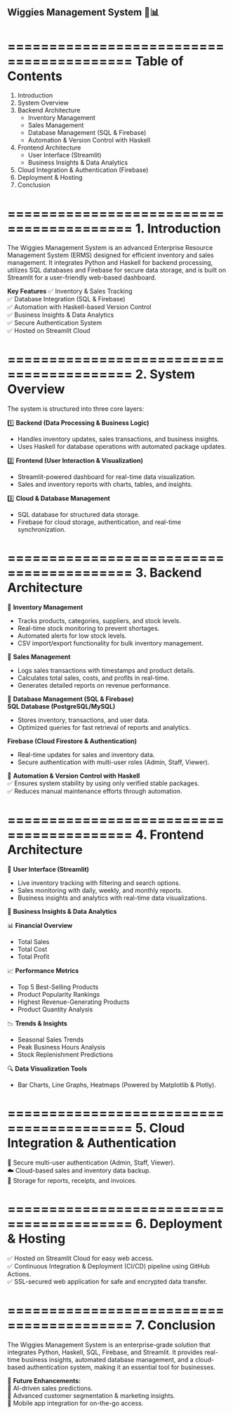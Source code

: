## Wiggies Management System 🍦📊

=========================================
             Table of Contents
=========================================

1. Introduction
2. System Overview
3. Backend Architecture
   - Inventory Management
   - Sales Management
   - Database Management (SQL & Firebase)
   - Automation & Version Control with Haskell
4. Frontend Architecture
   - User Interface (Streamlit)
   - Business Insights & Data Analytics
5. Cloud Integration & Authentication (Firebase)
6. Deployment & Hosting
7. Conclusion

=========================================
             1. Introduction
=========================================

The Wiggies Management System is an advanced Enterprise Resource Management System (ERMS) designed for efficient inventory and sales management. It integrates Python and Haskell for backend processing, utilizes SQL databases and Firebase for secure data storage, and is built on Streamlit for a user-friendly web-based dashboard.

**Key Features**
✅ Inventory & Sales Tracking  
✅ Database Integration (SQL & Firebase)  
✅ Automation with Haskell-based Version Control  
✅ Business Insights & Data Analytics  
✅ Secure Authentication System  
✅ Hosted on Streamlit Cloud  

=========================================
             2. System Overview
=========================================

The system is structured into three core layers:

1️⃣ **Backend (Data Processing & Business Logic)**  
   - Handles inventory updates, sales transactions, and business insights.  
   - Uses Haskell for database operations with automated package updates.  

2️⃣ **Frontend (User Interaction & Visualization)**  
   - Streamlit-powered dashboard for real-time data visualization.  
   - Sales and inventory reports with charts, tables, and insights.  

3️⃣ **Cloud & Database Management**  
   - SQL database for structured data storage.  
   - Firebase for cloud storage, authentication, and real-time synchronization.  

=========================================
             3. Backend Architecture
=========================================

📌 **Inventory Management**  
   - Tracks products, categories, suppliers, and stock levels.  
   - Real-time stock monitoring to prevent shortages.  
   - Automated alerts for low stock levels.  
   - CSV import/export functionality for bulk inventory management.  

📌 **Sales Management**  
   - Logs sales transactions with timestamps and product details.  
   - Calculates total sales, costs, and profits in real-time.  
   - Generates detailed reports on revenue performance.  

📌 **Database Management (SQL & Firebase)**  
   **SQL Database (PostgreSQL/MySQL)**  
   - Stores inventory, transactions, and user data.  
   - Optimized queries for fast retrieval of reports and analytics.  

   **Firebase (Cloud Firestore & Authentication)**  
   - Real-time updates for sales and inventory data.  
   - Secure authentication with multi-user roles (Admin, Staff, Viewer).  

📌 **Automation & Version Control with Haskell**  
   ✅ Ensures system stability by using only verified stable packages.  
   ✅ Reduces manual maintenance efforts through automation.  

=========================================
             4. Frontend Architecture
=========================================

📌 **User Interface (Streamlit)**  
   - Live inventory tracking with filtering and search options.  
   - Sales monitoring with daily, weekly, and monthly reports.  
   - Business insights and analytics with real-time data visualizations.  

📌 **Business Insights & Data Analytics**  

📊 **Financial Overview**  
   - Total Sales  
   - Total Cost  
   - Total Profit  

📈 **Performance Metrics**  
   - Top 5 Best-Selling Products  
   - Product Popularity Rankings  
   - Highest Revenue-Generating Products  
   - Product Quantity Analysis  

📉 **Trends & Insights**  
   - Seasonal Sales Trends  
   - Peak Business Hours Analysis  
   - Stock Replenishment Predictions  

🔍 **Data Visualization Tools**  
   - Bar Charts, Line Graphs, Heatmaps (Powered by Matplotlib & Plotly).  

=========================================
      5. Cloud Integration & Authentication
=========================================

🔐 Secure multi-user authentication (Admin, Staff, Viewer).  
☁️ Cloud-based sales and inventory data backup.  
📂 Storage for reports, receipts, and invoices.  

=========================================
            6. Deployment & Hosting
=========================================

✅ Hosted on Streamlit Cloud for easy web access.  
✅ Continuous Integration & Deployment (CI/CD) pipeline using GitHub Actions.  
✅ SSL-secured web application for safe and encrypted data transfer.  

=========================================
            7. Conclusion
=========================================

The Wiggies Management System is an enterprise-grade solution that integrates Python, Haskell, SQL, Firebase, and Streamlit. It provides real-time business insights, automated database management, and a cloud-based authentication system, making it an essential tool for businesses.

🚀 **Future Enhancements:**  
🔹 AI-driven sales predictions.  
🔹 Advanced customer segmentation & marketing insights.  
🔹 Mobile app integration for on-the-go access.  
